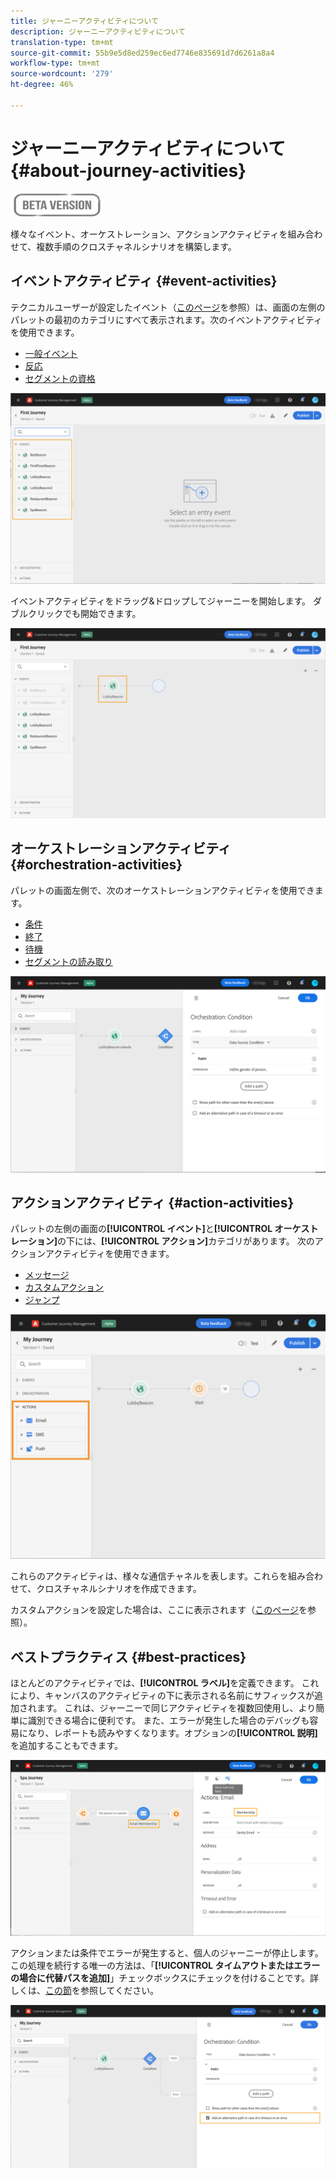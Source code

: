 ```yaml
---
title: ジャーニーアクティビティについて
description: ジャーニーアクティビティについて
translation-type: tm+mt
source-git-commit: 55b9e5d8ed259ec6ed7746e835691d7d6261a8a4
workflow-type: tm+mt
source-wordcount: '279'
ht-degree: 46%

---
```


# ジャーニーアクティビティについて{#about-journey-activities}

![](../assets/do-not-localize/badge.png)

様々なイベント、オーケストレーション、アクションアクティビティを組み合わせて、複数手順のクロスチャネルシナリオを構築します。

## イベントアクティビティ {#event-activities}

テクニカルユーザーが設定したイベント（[このページ](../event/about-events.md)を参照）は、画面の左側のパレットの最初のカテゴリにすべて表示されます。次のイベントアクティビティを使用できます。

* [一般イベント](../building-journeys/general-events.md)
* [反応](../building-journeys/reaction-events.md)
* [セグメントの資格](../building-journeys/segment-qualification-events.md)

![](../assets/journey43.png)

イベントアクティビティをドラッグ&amp;ドロップしてジャーニーを開始します。 ダブルクリックでも開始できます。

![](../assets/journey44.png)

## オーケストレーションアクティビティ {#orchestration-activities}

パレットの画面左側で、次のオーケストレーションアクティビティを使用できます。

* [条件](../building-journeys/condition-activity.md)
* [終了](../building-journeys/end-activity.md)
* [待機](../building-journeys/wait-activity.md)
* [セグメントの読み取り](../building-journeys/read-segment.md)

![](../assets/journey49.png)

## アクションアクティビティ {#action-activities}

パレットの左側の画面の&#x200B;**[!UICONTROL イベント]**&#x200B;と&#x200B;**[!UICONTROL オーケストレーション]**&#x200B;の下には、**[!UICONTROL アクション]**&#x200B;カテゴリがあります。 次のアクションアクティビティを使用できます。

* [メッセージ](../building-journeys/journeys-message.md)
* [カスタムアクション](../building-journeys/using-custom-actions.md)
* [ジャンプ](../building-journeys/jump.md)

![](../assets/journey58.png)

これらのアクティビティは、様々な通信チャネルを表します。これらを組み合わせて、クロスチャネルシナリオを作成できます。

カスタムアクションを設定した場合は、ここに表示されます（[このページ](../building-journeys/using-custom-actions.md)を参照）。

## ベストプラクティス {#best-practices}

ほとんどのアクティビティでは、**[!UICONTROL ラベル]**&#x200B;を定義できます。 これにより、キャンバスのアクティビティの下に表示される名前にサフィックスが追加されます。 これは、ジャーニーで同じアクティビティを複数回使用し、より簡単に識別できる場合に便利です。 また、エラーが発生した場合のデバッグも容易になり、レポートも読みやすくなります。オプションの&#x200B;**[!UICONTROL 説明]**&#x200B;を追加することもできます。

![](../assets/journey59bis.png)

アクションまたは条件でエラーが発生すると、個人のジャーニーが停止します。この処理を続行する唯一の方法は、「**[!UICONTROL タイムアウトまたはエラーの場合に代替パスを追加]**」チェックボックスにチェックを付けることです。詳しくは、[この節](../building-journeys/using-the-journey-designer.md#paths)を参照してください。

![](../assets/journey42.png)
